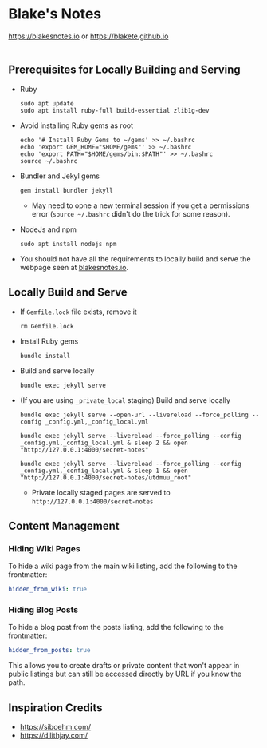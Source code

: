 # Blake's Notes

https://blakesnotes.io or https://blakete.github.io
<br><br>

## Prerequisites for Locally Building and Serving

* Ruby

    ```console
    sudo apt update
    sudo apt install ruby-full build-essential zlib1g-dev
    ```

* Avoid installing Ruby gems as root

    ```console
    echo '# Install Ruby Gems to ~/gems' >> ~/.bashrc
    echo 'export GEM_HOME="$HOME/gems"' >> ~/.bashrc
    echo 'export PATH="$HOME/gems/bin:$PATH"' >> ~/.bashrc
    source ~/.bashrc
    ```

* Bundler and Jekyl gems

    ```console
    gem install bundler jekyll
    ```

  * May need to opne a new terminal session if you get a permissions error (`source ~/.bashrc` didn't do the trick for some reason).

* NodeJs and npm

    ```console
    sudo apt install nodejs npm
    ```

* You should not have all the requirements to locally build and serve the webpage seen at [blakesnotes.io](https://blakesnotes.io).

## Locally Build and Serve

* If `Gemfile.lock` file exists, remove it

    ```console
    rm Gemfile.lock 
    ```

* Install Ruby gems

    ```console
    bundle install
    ```

* Build and serve locally

    ```console
    bundle exec jekyll serve
    ```

* (If you are using `_private_local` staging) Build and serve locally

    ```console
    bundle exec jekyll serve --open-url --livereload --force_polling --config _config.yml,_config_local.yml
    ```

    ```console
    bundle exec jekyll serve --livereload --force_polling --config _config.yml,_config_local.yml & sleep 2 && open "http://127.0.0.1:4000/secret-notes"
    ```

    ```console
    bundle exec jekyll serve --livereload --force_polling --config _config.yml,_config_local.yml & sleep 1 && open "http://127.0.0.1:4000/secret-notes/utdmuu_root"
    ```

  * Private locally staged pages are served to `http://127.0.0.1:4000/secret-notes`

## Content Management

### Hiding Wiki Pages

To hide a wiki page from the main wiki listing, add the following to the frontmatter:

```yaml
hidden_from_wiki: true
```

### Hiding Blog Posts

To hide a blog post from the posts listing, add the following to the frontmatter:

```yaml
hidden_from_posts: true
```

This allows you to create drafts or private content that won't appear in public listings but can still be accessed directly by URL if you know the path.

## Inspiration Credits

* https://siboehm.com/
* https://dilithjay.com/
